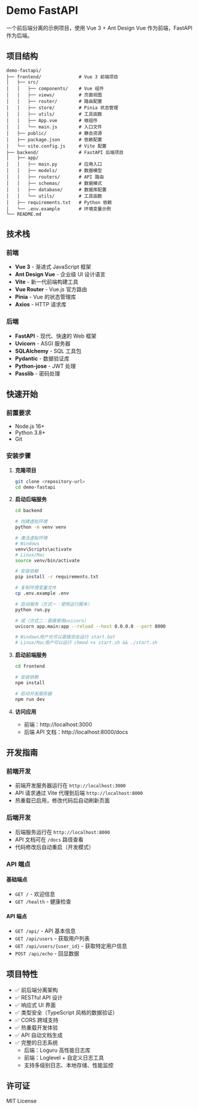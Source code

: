 # Demo FastAPI

一个前后端分离的示例项目，使用 Vue 3 + Ant Design Vue 作为前端，FastAPI 作为后端。

## 项目结构

```
demo-fastapi/
├── frontend/              # Vue 3 前端项目
│   ├── src/
│   │   ├── components/    # Vue 组件
│   │   ├── views/         # 页面视图
│   │   ├── router/        # 路由配置
│   │   ├── store/         # Pinia 状态管理
│   │   ├── utils/         # 工具函数
│   │   ├── App.vue        # 根组件
│   │   └── main.js        # 入口文件
│   ├── public/            # 静态资源
│   ├── package.json       # 依赖配置
│   └── vite.config.js     # Vite 配置
├── backend/               # FastAPI 后端项目
│   ├── app/
│   │   ├── main.py        # 应用入口
│   │   ├── models/        # 数据模型
│   │   ├── routers/       # API 路由
│   │   ├── schemas/       # 数据模式
│   │   ├── database/      # 数据库配置
│   │   └── utils/         # 工具函数
│   ├── requirements.txt   # Python 依赖
│   └── .env.example       # 环境变量示例
└── README.md
```

## 技术栈

### 前端
- **Vue 3** - 渐进式 JavaScript 框架
- **Ant Design Vue** - 企业级 UI 设计语言
- **Vite** - 新一代前端构建工具
- **Vue Router** - Vue.js 官方路由
- **Pinia** - Vue 的状态管理库
- **Axios** - HTTP 请求库

### 后端
- **FastAPI** - 现代、快速的 Web 框架
- **Uvicorn** - ASGI 服务器
- **SQLAlchemy** - SQL 工具包
- **Pydantic** - 数据验证库
- **Python-jose** - JWT 处理
- **Passlib** - 密码处理

## 快速开始

### 前置要求
- Node.js 16+
- Python 3.8+
- Git

### 安装步骤

1. **克隆项目**
   ```bash
   git clone <repository-url>
   cd demo-fastapi
   ```

2. **启动后端服务**
   ```bash
   cd backend

   # 创建虚拟环境
   python -m venv venv

   # 激活虚拟环境
   # Windows
   venv\Scripts\activate
   # Linux/Mac
   source venv/bin/activate

   # 安装依赖
   pip install -r requirements.txt

   # 复制环境变量文件
   cp .env.example .env

   # 启动服务（方式一：使用运行脚本）
   python run.py

   # 或（方式二：直接使用uvicorn）
   uvicorn app.main:app --reload --host 0.0.0.0 --port 8000

   # Windows用户也可以直接双击运行 start.bat
   # Linux/Mac用户可以运行 chmod +x start.sh && ./start.sh
   ```

3. **启动前端服务**
   ```bash
   cd frontend

   # 安装依赖
   npm install

   # 启动开发服务器
   npm run dev
   ```

4. **访问应用**
   - 前端：http://localhost:3000
   - 后端 API 文档：http://localhost:8000/docs

## 开发指南

### 前端开发
- 前端开发服务器运行在 `http://localhost:3000`
- API 请求通过 Vite 代理到后端 `http://localhost:8000`
- 热重载已启用，修改代码后自动刷新页面

### 后端开发
- 后端服务运行在 `http://localhost:8000`
- API 文档可在 `/docs` 路径查看
- 代码修改后自动重启（开发模式）

### API 端点

#### 基础端点
- `GET /` - 欢迎信息
- `GET /health` - 健康检查

#### API 端点
- `GET /api/` - API 基本信息
- `GET /api/users` - 获取用户列表
- `GET /api/users/{user_id}` - 获取特定用户信息
- `POST /api/echo` - 回显数据

## 项目特性

- ✅ 前后端分离架构
- ✅ RESTful API 设计
- ✅ 响应式 UI 界面
- ✅ 类型安全（TypeScript 风格的数据验证）
- ✅ CORS 跨域支持
- ✅ 热重载开发体验
- ✅ API 自动文档生成
- ✅ 完整的日志系统
  - 后端：Loguru 高性能日志库
  - 前端：Loglevel + 自定义日志工具
  - 支持多级别日志、本地存储、性能监控

## 许可证

MIT License